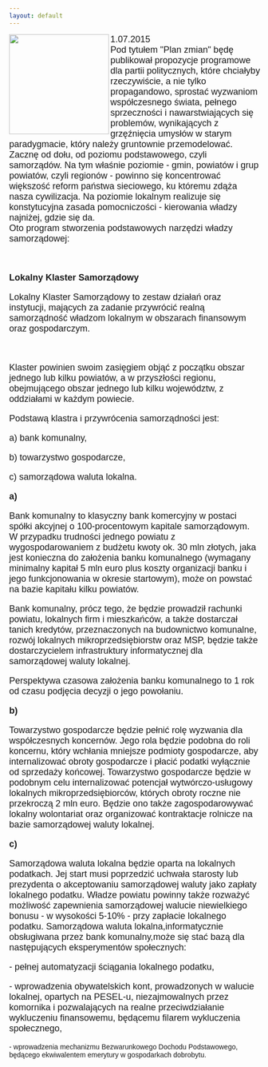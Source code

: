 ```yaml
---
layout: default
---
```

<img src="{{site.baseurl}}\articles\pictures\465.planzmian1.jpg" align=left width="200"><!--223--><p style="margin: 0px 0px 18px; font-size: 18px; font-family: Helvetica;">
1.07.2015<br>Pod tytułem "Plan zmian" będę publikował propozycje programowe dla partii politycznych, które chciałyby rzeczywiście, a nie tylko propagandowo, sprostać wyzwaniom współczesnego świata, pełnego sprzeczności i nawarstwiających się problemów, wynikających z grzęźnięcia umysłów w starym paradygmacie, który należy gruntownie przemodelować.<br>Zacznę od dołu, od poziomu podstawowego, czyli samorządów. Na tym właśnie poziomie - gmin, powiatów i grup powiatów, czyli regionów - powinno się koncentrować większość reform państwa sieciowego, ku któremu zdąża nasza cywilizacja. Na poziomie lokalnym realizuje się konstytucyjna zasada pomocniczości - kierowania władzy najniżej, gdzie się da.<br>Oto program stworzenia podstawowych narzędzi władzy samorządowej:<p style="margin: 0px 0px 18px; font-size: 18px; font-family: Helvetica;"><br></p>
<p style="margin: 0px 0px 18px; font-size: 18px; font-family: Helvetica;"><b>Lokalny Klaster Samorządowy</b></p>
<p style="margin: 0px 0px 18px; font-size: 18px; font-family: Helvetica;">Lokalny Klaster Samorządowy to zestaw działań oraz instytucji, mających za zadanie przywrócić realną samorządność władzom lokalnym w obszarach finansowym oraz gospodarczym.</p>
<p style="margin: 0px 0px 18px; font-size: 18px; font-family: Helvetica;"><br></p>
<p style="margin: 0px 0px 18px; font-size: 18px; font-family: Helvetica;">Klaster powinien swoim zasięgiem objąć z początku obszar jednego lub kilku powiatów, a w przyszłości regionu, obejmującego obszar jednego lub kilku województw, z oddziałami w każdym powiecie.</p>
<p style="margin: 0px 0px 18px; font-size: 18px; font-family: Helvetica;">Podstawą klastra i przywrócenia samorządności jest:</p>
<p style="margin: 0px 0px 18px; font-size: 18px; font-family: Helvetica;">a) bank komunalny,</p>
<p style="margin: 0px 0px 18px; font-size: 18px; font-family: Helvetica;">b) towarzystwo gospodarcze,</p>
<p style="margin: 0px 0px 18px; font-size: 18px; font-family: Helvetica;">c) samorządowa waluta lokalna.</p>
<p style="margin: 0px 0px 18px; font-size: 18px; font-family: Helvetica;"><b>a)</b></p>
<p style="margin: 0px 0px 18px; font-size: 18px; font-family: Helvetica;">Bank komunalny to klasyczny bank komercyjny w postaci spółki akcyjnej o 100-procentowym kapitale samorządowym. W przypadku trudności jednego powiatu z wygospodarowaniem z budżetu kwoty ok. 30 mln złotych, jaka jest konieczna do założenia banku komunalnego (wymagany minimalny kapitał 5 mln euro plus koszty organizacji banku i jego funkcjonowania w okresie startowym), może on powstać na bazie kapitału kilku powiatów.</p>
<p style="margin: 0px 0px 18px; font-size: 18px; font-family: Helvetica;">Bank komunalny, prócz tego, że będzie prowadził rachunki powiatu, lokalnych firm i mieszkańców, a także dostarczał tanich kredytów, przeznaczonych na budownictwo komunalne, rozwój lokalnych mikroprzedsiębiorstw oraz MSP, będzie także dostarczycielem infrastruktury informatycznej dla samorządowej waluty lokalnej.</p>
<p style="margin: 0px 0px 18px; font-size: 18px; font-family: Helvetica;">Perspektywa czasowa założenia banku komunalnego to 1 rok od czasu podjęcia decyzji o jego powołaniu.</p>
<p style="margin: 0px 0px 18px; font-size: 18px; font-family: Helvetica;"><b>b)</b></p>
<p style="margin: 0px 0px 18px; font-size: 18px; font-family: Helvetica;">Towarzystwo gospodarcze będzie pełnić rolę wyzwania dla współczesnych koncernów. Jego rola będzie podobna do roli koncernu, który wchłania mniejsze podmioty gospodarcze, aby internalizować obroty gospodarcze i płacić podatki wyłącznie od sprzedaży końcowej. Towarzystwo gospodarcze będzie w podobnym celu internalizować potencjał wytwórczo-usługowy lokalnych mikroprzedsiębiorców, których obroty roczne nie przekroczą 2 mln euro. Będzie ono także zagospodarowywać lokalny wolontariat oraz organizować kontraktacje rolnicze na bazie samorządowej waluty lokalnej.</p>
<p style="margin: 0px 0px 18px; font-size: 18px; font-family: Helvetica;"><b>c)</b></p>
<p style="margin: 0px 0px 18px; font-size: 18px; font-family: Helvetica;">Samorządowa waluta lokalna będzie oparta na lokalnych podatkach. Jej start musi poprzedzić uchwała starosty lub prezydenta o akceptowaniu samorządowej waluty jako zapłaty lokalnego podatku. Władze powiatu powinny także rozważyć możliwość zapewnienia samorządowej walucie niewielkiego bonusu - w wysokości 5-10% - przy zapłacie lokalnego podatku. Samorządowa waluta lokalna,informatycznie obsługiwana przez bank komunalny,może się stać bazą dla następujących eksperymentów społecznych:</p>
<p style="margin: 0px 0px 18px; font-size: 18px; font-family: Helvetica;">- pełnej automatyzacji ściągania lokalnego podatku,</p>
<p style="margin: 0px 0px 18px; font-size: 18px; font-family: Helvetica;">- wprowadzenia obywatelskich kont, prowadzonych w walucie lokalnej, opartych na PESEL-u, niezajmowalnych przez komornika i pozwalających na realne przeciwdziałanie wykluczeniu finansowemu, będącemu filarem wykluczenia społecznego,</p>
<p style="margin-top: 0px; margin-right: 0px; margin-left: 0px; font-family: Helvetica;">- wprowadzenia mechanizmu Bezwarunkowego Dochodu Podstawowego, będącego ekwiwalentem emerytury w gospodarkach dobrobytu.</p>